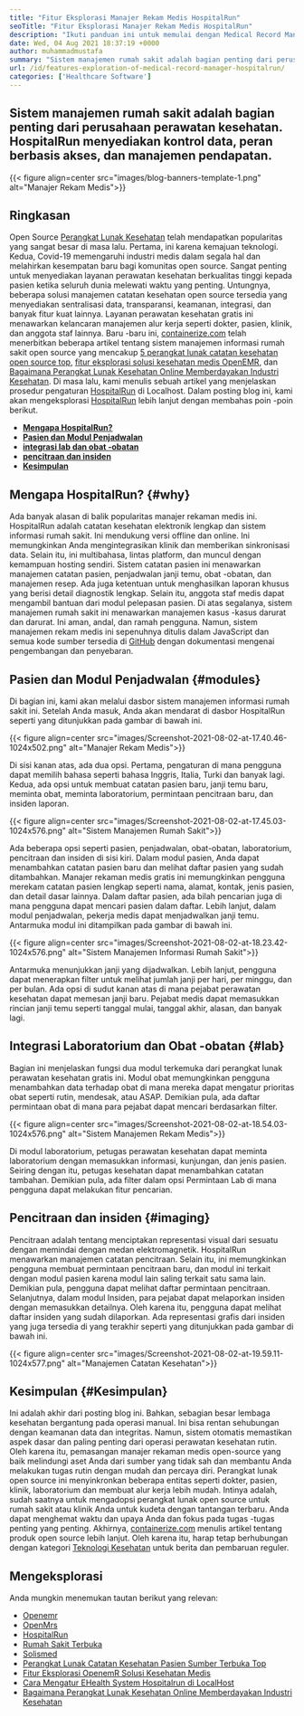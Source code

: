 ```yaml
---
title: "Fitur Eksplorasi Manajer Rekam Medis HospitalRun" 
seoTitle: "Fitur Eksplorasi Manajer Rekam Medis HospitalRun" 
description: "Ikuti panduan ini untuk memulai dengan Medical Record Manager HospitalRun. Ini adalah open source, multibahasa dan mengotomatiskan banyak proses penting." 
date: Wed, 04 Aug 2021 18:37:19 +0000
author: muhammadmustafa
summary: "Sistem manajemen rumah sakit adalah bagian penting dari perusahaan perawatan kesehatan. HospitalRun menyediakan kontrol data, peran berbasis akses, dan manajemen pendapatan." 
url: /id/features-exploration-of-medical-record-manager-hospitalrun/
categories: ['Healthcare Software']
---
```


## Sistem manajemen rumah sakit adalah bagian penting dari perusahaan perawatan kesehatan. HospitalRun menyediakan kontrol data, peran berbasis akses, dan manajemen pendapatan.

{{< figure align=center src="images/blog-banners-template-1.png" alt="Manajer Rekam Medis">}}


## Ringkasan
Open Source [Perangkat Lunak Kesehatan][1] telah mendapatkan popularitas yang sangat besar di masa lalu. Pertama, ini karena kemajuan teknologi. Kedua, Covid-19 memengaruhi industri medis dalam segala hal dan melahirkan kesempatan baru bagi komunitas open source. Sangat penting untuk menyediakan layanan perawatan kesehatan berkualitas tinggi kepada pasien ketika seluruh dunia melewati waktu yang penting. Untungnya, beberapa solusi manajemen catatan kesehatan open source tersedia yang menyediakan sentralisasi data, transparansi, keamanan, integrasi, dan banyak fitur kuat lainnya. Layanan perawatan kesehatan gratis ini menawarkan kelancaran manajemen alur kerja seperti dokter, pasien, klinik, dan anggota staf lainnya. Baru -baru ini, [containerize.com][2] telah menerbitkan beberapa artikel tentang sistem manajemen informasi rumah sakit open source yang mencakup [5 perangkat lunak catatan kesehatan open source top][3], [fitur eksplorasi solusi kesehatan medis OpenEMR][4], dan [Bagaimana Perangkat Lunak Kesehatan Online Memberdayakan Industri Kesehatan][5].
Di masa lalu, kami menulis sebuah artikel yang menjelaskan prosedur pengaturan [HospitalRun][6] di Localhost. Dalam posting blog ini, kami akan mengeksplorasi [HospitalRun][6] lebih lanjut dengan membahas poin -poin berikut.
*  **[Mengapa HospitalRun?][7]**  
*  **[Pasien dan Modul Penjadwalan][8]**  
*  **[integrasi lab dan obat -obatan][9]**  
*  **[pencitraan dan insiden][10]**  
*  **[Kesimpulan][11]**  

## Mengapa HospitalRun? {#why}

Ada banyak alasan di balik popularitas manajer rekaman medis ini. HospitalRun adalah catatan kesehatan elektronik lengkap dan sistem informasi rumah sakit. Ini mendukung versi offline dan online. Ini memungkinkan Anda mengintegrasikan klinik dan memberikan sinkronisasi data. Selain itu, ini multibahasa, lintas platform, dan muncul dengan kemampuan hosting sendiri. Sistem catatan pasien ini menawarkan manajemen catatan pasien, penjadwalan janji temu, obat -obatan, dan manajemen resep. Ada juga ketentuan untuk menghasilkan laporan khusus yang berisi detail diagnostik lengkap. Selain itu, anggota staf medis dapat mengambil bantuan dari modul pelepasan pasien. Di atas segalanya, sistem manajemen rumah sakit ini menawarkan manajemen kasus -kasus darurat dan darurat. Ini aman, andal, dan ramah pengguna. Namun, sistem manajemen rekam medis ini sepenuhnya ditulis dalam JavaScript dan semua kode sumber tersedia di [GitHub][12] dengan dokumentasi mengenai pengembangan dan penyebaran.

## Pasien dan Modul Penjadwalan {#modules}

Di bagian ini, kami akan melalui dasbor sistem manajemen informasi rumah sakit ini. Setelah Anda masuk, Anda akan mendarat di dasbor HospitalRun seperti yang ditunjukkan pada gambar di bawah ini.

{{< figure align=center src="images/Screenshot-2021-08-02-at-17.40.46-1024x502.png" alt="Manajer Rekam Medis">}}

Di sisi kanan atas, ada dua opsi. Pertama, pengaturan di mana pengguna dapat memilih bahasa seperti bahasa Inggris, Italia, Turki dan banyak lagi. Kedua, ada opsi untuk membuat catatan pasien baru, janji temu baru, meminta obat, meminta laboratorium, permintaan pencitraan baru, dan insiden laporan.

{{< figure align=center src="images/Screenshot-2021-08-02-at-17.45.03-1024x576.png" alt="Sistem Manajemen Rumah Sakit">}}

Ada beberapa opsi seperti pasien, penjadwalan, obat-obatan, laboratorium, pencitraan dan insiden di sisi kiri. Dalam modul pasien, Anda dapat menambahkan catatan pasien baru dan melihat daftar pasien yang sudah ditambahkan. Manajer rekaman medis gratis ini memungkinkan pengguna merekam catatan pasien lengkap seperti nama, alamat, kontak, jenis pasien, dan detail dasar lainnya. Dalam daftar pasien, ada bilah pencarian juga di mana pengguna dapat mencari pasien dalam daftar. Lebih lanjut, dalam modul penjadwalan, pekerja medis dapat menjadwalkan janji temu. Antarmuka modul ini ditampilkan pada gambar di bawah ini.

{{< figure align=center src="images/Screenshot-2021-08-02-at-18.23.42-1024x576.png" alt="Sistem Manajemen Informasi Rumah Sakit">}}

Antarmuka menunjukkan janji yang dijadwalkan. Lebih lanjut, pengguna dapat menerapkan filter untuk melihat jumlah janji per hari, per minggu, dan per bulan. Ada opsi di sudut kanan atas di mana pejabat perawatan kesehatan dapat memesan janji baru. Pejabat medis dapat memasukkan rincian janji temu seperti tanggal mulai, tanggal akhir, alasan, dan banyak lagi.

## Integrasi Laboratorium dan Obat -obatan {#lab}

Bagian ini menjelaskan fungsi dua modul terkemuka dari perangkat lunak perawatan kesehatan gratis ini. Modul obat memungkinkan pengguna menambahkan data terhadap obat di mana mereka dapat mengatur prioritas obat seperti rutin, mendesak, atau ASAP. Demikian pula, ada daftar permintaan obat di mana para pejabat dapat mencari berdasarkan filter.

{{< figure align=center src="images/Screenshot-2021-08-02-at-18.54.03-1024x576.png" alt="Sistem Manajemen Rekam Medis">}}

Di modul laboratorium, petugas perawatan kesehatan dapat meminta laboratorium dengan memasukkan informasi, kunjungan, dan jenis pasien. Seiring dengan itu, petugas kesehatan dapat menambahkan catatan tambahan. Demikian pula, ada filter dalam opsi Permintaan Lab di mana pengguna dapat melakukan fitur pencarian.

## Pencitraan dan insiden {#imaging}

Pencitraan adalah tentang menciptakan representasi visual dari sesuatu dengan memindai dengan medan elektromagnetik. HospitalRun menawarkan manajemen catatan pencitraan. Selain itu, ini memungkinkan pengguna membuat permintaan pencitraan baru, dan modul ini terkait dengan modul pasien karena modul lain saling terkait satu sama lain. Demikian pula, pengguna dapat melihat daftar permintaan pencitraan. Selanjutnya, dalam modul Insiden, para pejabat dapat melaporkan insiden dengan memasukkan detailnya. Oleh karena itu, pengguna dapat melihat daftar insiden yang sudah dilaporkan. Ada representasi grafis dari insiden yang juga tersedia di yang terakhir seperti yang ditunjukkan pada gambar di bawah ini.

{{< figure align=center src="images/Screenshot-2021-08-02-at-19.59.11-1024x577.png" alt="Manajemen Catatan Kesehatan">}}


## Kesimpulan {#Kesimpulan}

Ini adalah akhir dari posting blog ini. Bahkan, sebagian besar lembaga kesehatan bergantung pada operasi manual. Ini bisa rentan sehubungan dengan keamanan data dan integritas. Namun, sistem otomatis memastikan aspek dasar dan paling penting dari operasi perawatan kesehatan rutin. Oleh karena itu, pemasangan manajer rekaman medis open-source yang baik melindungi aset Anda dari sumber yang tidak sah dan membantu Anda melakukan tugas rutin dengan mudah dan percaya diri. Perangkat lunak open source ini menyinkronkan beberapa entitas seperti dokter, pasien, klinik, laboratorium dan membuat alur kerja lebih mudah. Intinya adalah, sudah saatnya untuk mengadopsi perangkat lunak open source untuk rumah sakit atau klinik Anda untuk kudeta dengan tantangan terbaru. Anda dapat menghemat waktu dan upaya Anda dan fokus pada tugas -tugas penting yang penting.
Akhirnya, [containerize.com][2] menulis artikel tentang produk open source lebih lanjut. Oleh karena itu, harap tetap berhubungan dengan kategori [Teknologi Kesehatan][1] untuk berita dan pembaruan reguler.

## Mengeksplorasi
Anda mungkin menemukan tautan berikut yang relevan:
  * [Openemr][13]
  * [OpenMrs][14]
  * [HospitalRun][15]
  * [Rumah Sakit Terbuka][16]
  * [Solismed][17]
  * [Perangkat Lunak Catatan Kesehatan Pasien Sumber Terbuka Top][3]
  * [Fitur Eksplorasi OpenemR Solusi Kesehatan Medis][4]
  * [Cara Mengatur EHealth System Hospitalrun di LocalHost][18]
  * [Bagaimana Perangkat Lunak Kesehatan Online Memberdayakan Industri Kesehatan][5]



[1]: https://products.containerize.com/healthcare-technologies/
[2]: https://www.containerize.com/
[3]: https://blog.containerize.com/2021/03/05/top-5-open-source-patient-record-management-software/
[4]: https://blog.containerize.com/healthcare-software/open-source-medical-software-openemr-features/
[5]: https://blog.containerize.com/2021/02/12/how-online-healthcare-software-empowers-healthcare-industry/
[6]: https://products.containerize.com/healthcare-technologies/hospitalrun/
[7]: #why
[8]: #modules
[9]: #lab
[10]: #imaging
[11]: #Conclusion
[12]: https://github.com/HospitalRun/hospitalrun
[13]: https://products.containerize.com/health-care-technologies/openemr
[14]: https://products.containerize.com/health-care-technologies/openmrs
[15]: https://products.containerize.com/healthcare-technologies/hospitalrun
[16]: https://products.containerize.com/healthcare-technologies/open-hospital
[17]: https://products.containerize.com/healthcare-technologies/solismed
[18]: https://blog.containerize.com/healthcare-software/how-to-install-hospitalrun-hospital-management-system/
